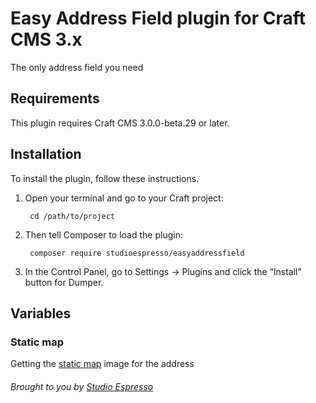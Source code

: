 # Easy Address Field plugin for Craft CMS 3.x

The only address field you need

## Requirements

This plugin requires Craft CMS 3.0.0-beta.29 or later.

## Installation

To install the plugin, follow these instructions.

1. Open your terminal and go to your Craft project:

        cd /path/to/project

2. Then tell Composer to load the plugin:

        composer require studioespresso/easyaddressfield

3. In the Control Panel, go to Settings → Plugins and click the “Install” button for Dumper.

## Variables

### Static map

Getting the [static map](https://developers.google.com/maps/documentation/static-maps/) image for the address


###### Brought to you by [Studio Espresso](https://studioespresso.co)